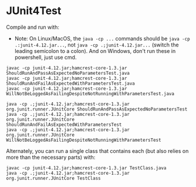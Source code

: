 # JUnit4Test

Compile and run with:

- Note: On Linux/MacOS, the `java -cp ...` commands should be `java -cp .:junit-4.12.jar...`, not `java -cp .;junit-4.12.jar...` (switch the leading semicolon to a colon). And on Windows, don't run these in powershell, just use cmd.

```
javac -cp junit-4.12.jar;hamcrest-core-1.3.jar ShouldRunAndPassAsExpectedNoParametersTest.java
javac -cp junit-4.12.jar;hamcrest-core-1.3.jar ShouldRunAndFailAsExpectedWithParametersTest.java
javac -cp junit-4.12.jar;hamcrest-core-1.3.jar WillNotBeLoggedAsFailingDespiteNotRunningWithParametersTest.java

java -cp .;junit-4.12.jar;hamcrest-core-1.3.jar org.junit.runner.JUnitCore ShouldRunAndPassAsExpectedNoParametersTest
java -cp .;junit-4.12.jar;hamcrest-core-1.3.jar org.junit.runner.JUnitCore ShouldRunAndFailAsExpectedWithParametersTest
java -cp .;junit-4.12.jar;hamcrest-core-1.3.jar org.junit.runner.JUnitCore WillNotBeLoggedAsFailingDespiteNotRunningWithParametersTest
```

Alternately, you can run a single class that contains each (but also relies on more than the necessary parts) with:

```
javac -cp junit-4.12.jar;hamcrest-core-1.3.jar TestClass.java
java -cp .;junit-4.12.jar;hamcrest-core-1.3.jar org.junit.runner.JUnitCore TestClass
```